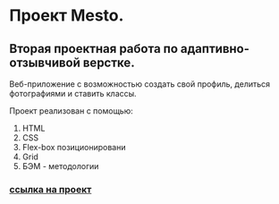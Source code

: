 # Проект Mesto.
## Вторая проектная работа по адаптивно-отзывчивой верстке.

Веб-приложение с возможностью создать свой профиль, делиться фотографиями и ставить классы.


Проект реализован с помощью:

1. HTML
2. CSS
3. Flex-box позиционировани
4. Grid
5. БЭМ - методологии

### [ссылка на проект](https://ivan-antipenko.github.io/mesto-project/)